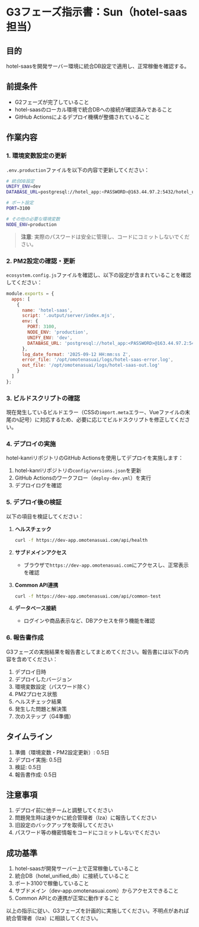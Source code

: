 # G3フェーズ指示書：Sun（hotel-saas担当）

## 目的
hotel-saasを開発サーバー環境に統合DB設定で適用し、正常稼働を確認する。

## 前提条件
- G2フェーズが完了していること
- hotel-saasのローカル環境で統合DBへの接続が確認済みであること
- GitHub Actionsによるデプロイ機構が整備されていること

## 作業内容

### 1. 環境変数設定の更新

`.env.production`ファイルを以下の内容で更新してください：

```bash
# 統合DB設定
UNIFY_ENV=dev
DATABASE_URL=postgresql://hotel_app:<PASSWORD>@163.44.97.2:5432/hotel_unified_db

# ポート設定
PORT=3100

# その他の必要な環境変数
NODE_ENV=production
```

> **注意**: 実際のパスワードは安全に管理し、コードにコミットしないでください。

### 2. PM2設定の確認・更新

`ecosystem.config.js`ファイルを確認し、以下の設定が含まれていることを確認してください：

```javascript
module.exports = {
  apps: [
    {
      name: 'hotel-saas',
      script: '.output/server/index.mjs',
      env: {
        PORT: 3100,
        NODE_ENV: 'production',
        UNIFY_ENV: 'dev',
        DATABASE_URL: 'postgresql://hotel_app:<PASSWORD>@163.44.97.2:5432/hotel_unified_db'
      },
      log_date_format: '2025-09-12 HH:mm:ss Z',
      error_file: '/opt/omotenasuai/logs/hotel-saas-error.log',
      out_file: '/opt/omotenasuai/logs/hotel-saas-out.log'
    }
  ]
};
```

### 3. ビルドスクリプトの確認

現在発生しているビルドエラー（CSSの`import.meta`エラー、Vueファイルの末尾の`%`記号）に対応するため、必要に応じてビルドスクリプトを修正してください。

### 4. デプロイの実施

hotel-kanriリポジトリのGitHub Actionsを使用してデプロイを実施します：

1. hotel-kanriリポジトリの`config/versions.json`を更新
2. GitHub Actionsのワークフロー（`deploy-dev.yml`）を実行
3. デプロイログを確認

### 5. デプロイ後の検証

以下の項目を検証してください：

1. **ヘルスチェック**
   ```bash
   curl -f https://dev-app.omotenasuai.com/api/health
   ```

2. **サブドメインアクセス**
   - ブラウザで`https://dev-app.omotenasuai.com`にアクセスし、正常表示を確認

3. **Common API連携**
   ```bash
   curl -f https://dev-app.omotenasuai.com/api/common-test
   ```

4. **データベース接続**
   - ログインや商品表示など、DBアクセスを伴う機能を確認

### 6. 報告書作成

G3フェーズの実施結果を報告書としてまとめてください。報告書には以下の内容を含めてください：

1. デプロイ日時
2. デプロイしたバージョン
3. 環境変数設定（パスワード除く）
4. PM2プロセス状態
5. ヘルスチェック結果
6. 発生した問題と解決策
7. 次のステップ（G4準備）

## タイムライン

1. 準備（環境変数・PM2設定更新）: 0.5日
2. デプロイ実施: 0.5日
3. 検証: 0.5日
4. 報告書作成: 0.5日

## 注意事項

1. デプロイ前に他チームと調整してください
2. 問題発生時は速やかに統合管理者（Iza）に報告してください
3. 旧設定のバックアップを取得してください
4. パスワード等の機密情報をコードにコミットしないでください

## 成功基準

1. hotel-saasが開発サーバー上で正常稼働していること
2. 統合DB（hotel_unified_db）に接続していること
3. ポート3100で稼働していること
4. サブドメイン（dev-app.omotenasuai.com）からアクセスできること
5. Common APIとの連携が正常に動作すること

以上の指示に従い、G3フェーズを計画的に実施してください。不明点があれば統合管理者（Iza）に相談してください。
